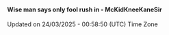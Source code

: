 #### Wise man says only fool rush in - McKidKneeKaneSir
Updated on 24/03/2025 - 00:58:50 (UTC) Time Zone
